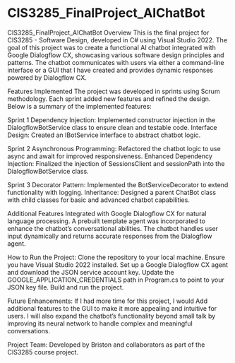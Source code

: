 # CIS3285_FinalProject_AIChatBot

CIS3285_FinalProject_AIChatBot
Overview
This is the final project for CIS3285 - Software Design, developed in C# using Visual Studio 2022. The goal of this project was to create a functional AI chatbot integrated with Google Dialogflow CX, showcasing various software design principles and patterns. The chatbot communicates with users via either a command-line interface or a GUI that I have created and provides dynamic responses powered by Dialogflow CX.

Features Implemented
The project was developed in sprints using Scrum methodology. Each sprint added new features and refined the design. Below is a summary of the implemented features:

Sprint 1
Dependency Injection: Implemented constructor injection in the DialogflowBotService class to ensure clean and testable code.
Interface Design: Created an IBotService interface to abstract chatbot logic.

Sprint 2
Asynchronous Programming: Refactored the chatbot logic to use async and await for improved responsiveness.
Enhanced Dependency Injection: Finalized the injection of SessionsClient and sessionPath into the DialogflowBotService class.

Sprint 3
Decorator Pattern: Implemented the BotServiceDecorator to extend functionality with logging.
Inheritance: Designed a parent ChatBot class with child classes for basic and advanced chatbot capabilities.

Additional Features
Integrated with Google Dialogflow CX for natural language processing.
A prebuilt template agent was incorporated to enhance the chatbot’s conversational abilities.
The chatbot handles user input dynamically and returns accurate responses from the Dialogflow agent.

How to Run the Project:
Clone the repository to your local machine.
Ensure you have Visual Studio 2022 installed.
Set up a Google Dialogflow CX agent and download the JSON service account key.
Update the GOOGLE_APPLICATION_CREDENTIALS path in Program.cs to point to your JSON key file.
Build and run the project.

Future Enhancements:
If I had more time for this project, I would Add additional features to the GUI to make it more appealing and intuitive for users. I will also expand the chatbot’s functionality beyond small talk by improving its neural network to handle complex and meaningful conversations.

Project Team:
Developed by Briston and collaborators as part of the CIS3285 course project.

